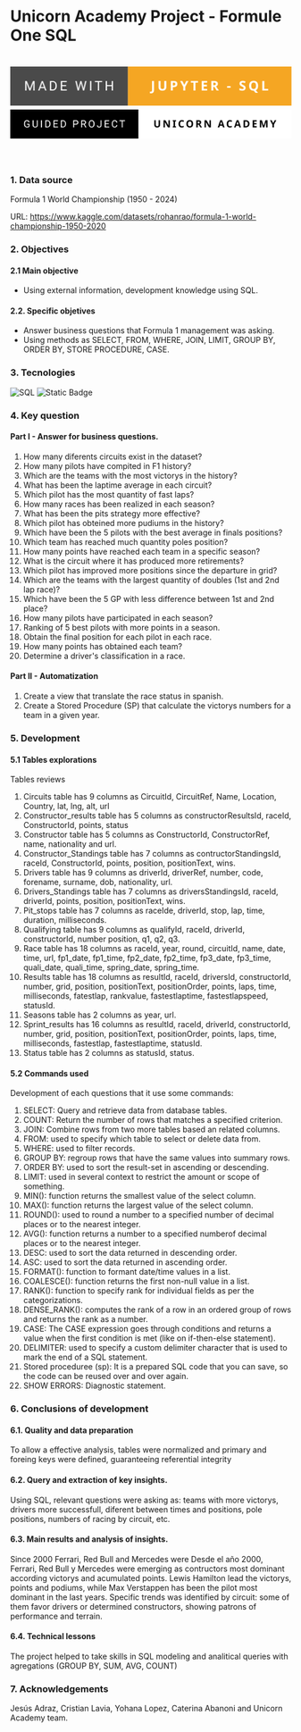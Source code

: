 
<h1> Unicorn Academy Project - Formule One SQL <h1>
 <img src="https://raw.githubusercontent.com/HannerRoag/Project_Unicorn_Python/refs/heads/main/svg/made-with-jupyter---sql.svg" alt="Made with Jupyter">
 <img src="https://raw.githubusercontent.com/HannerRoag/Project_Unicorn_Python/refs/heads/main/svg/guided-project-unicorn-academy.svg" alt="Guided Project"> <br/>
<br/>
<h3>1. Data source</h3> 
 Formula 1 World Championship (1950 - 2024) 
 
 URL: https://www.kaggle.com/datasets/rohanrao/formula-1-world-championship-1950-2020
 
### 2. Objectives
#### 2.1 Main objective
- Using external information, development knowledge using SQL.
#### 2.2. Specific objetives 
- Answer business questions that Formula 1 management was asking.
- Using methods as SELECT, FROM, WHERE, JOIN, LIMIT, GROUP BY, ORDER BY, STORE PROCEDURE, CASE.

### 3. Tecnologies
![SQL](https://img.shields.io/badge/SQL-MySQL-blue?logo=mysql&logoColor=white)
![Static Badge](https://img.shields.io/badge/Jupyter-Python?style=flat&logo=python&logoColor=%233776AB&label=Python&labelColor=white&color=%23F37626)




### 4. Key question
#### Part I - Answer for business questions.
1. How many diferents circuits exist in the dataset?
2. How many pilots have compited in F1 history?
3. Which are the teams with the most victorys in the history?
4. What has been the laptime average in each circuit?
5. Which pilot has the most quantity of fast laps?
6. How many races has been realized in each season?
7. What has been the pits strategy more effective?
8. Which pilot has obteined more pudiums in the history?
9. Which have been the 5 pilots with the best average in finals positions?
10. Which team has reached much quantity poles position?
11. How many points have reached each team in a specific season?
12. What is the circuit where it has produced more retirements?
13. Which pilot has improved more positions since the departure in grid?
14. Which are the teams with the largest quantity of doubles (1st and 2nd lap race)?
15. Which have been the 5 GP with less difference between 1st and 2nd place?
16. How many pilots have participated in each season?
17. Ranking of 5 best pilots with more points in a season.
18. Obtain the final position for each pilot in each race.
19. How many points has obtained each team?
20. Determine a driver's classification in a race.
#### Part II - Automatization
1. Create a view that translate the race status in spanish.
2. Create a Stored Procedure (SP) that calculate the victorys numbers for a team in a given year.


### 5. Development
#### 5.1 Tables explorations
Tables reviews
1. Circuits table has 9 columns as CircuitId, CircuitRef, Name, Location, Country, lat, lng, alt, url
2. Constructor_results table has 5 columns as constructorResultsId, raceId, ConstructorId, points, status
3. Constructor table has 5 columns as ConstructorId, ConstructorRef, name, nationality and url.
4. Constructor_Standings table has 7 columns as contructorStandingsId, raceId, ConstructorId, points, position, positionText, wins.
5. Drivers table has 9 columns as driverId, driverRef, number, code, forename, surname, dob, nationality, url.
6. Drivers_Standings table has 7 columns as driversStandingsId, raceId, driverId, points, position, positionText, wins.
7. Pit_stops table has 7 columns as raceIde, driverId, stop, lap, time, duration, milliseconds.
8. Qualifying table has 9 columns as qualifyId, raceId, driverId, constructorId, number position, q1, q2, q3.
9. Race table has 18 columns as raceId, year, round, circuitId, name, date, time, url, fp1_date, fp1_time, fp2_date, fp2_time, fp3_date, fp3_time, quali_date, quali_time, spring_date, spring_time.
10. Results table has 18 columns as resultId, raceId, driversId, constructorId, number, grid, position, positionText, positionOrder, points, laps, time, milliseconds, fatestlap, rankvalue, fastestlaptime, fastestlapspeed, statusId.
11. Seasons table has 2 columns as year, url.
12. Sprint_results has 16 columns as resultId, raceId, driverId, constructorId, number, grid, position, positionText, positionOrder, points, laps, time, milliseconds, fastestlap, fastestlaptime, statusId.
13. Status table has 2 columns as statusId, status.

#### 5.2 Commands used
Development of each questions that it use some commands:
1. SELECT: Query and retrieve data from database tables.
2. COUNT: Return the number of rows that matches a specified criterion.
3. JOIN: Combine rows from two more tables based an related columns.
4. FROM: used to specify which table to select or delete data from.
5. WHERE: used to filter records.
6. GROUP BY: regroup rows that have the same values into summary rows.
7. ORDER BY: used to sort the result-set in ascending or descending.
8. LIMIT: used in several context to restrict the amount or scope of something.
9. MIN(): function returns the smallest value of the select column.
10. MAX(): function returns the largest value of the select column.
11. ROUND(): used to round a number to a specified number of decimal places or to the nearest integer.
12. AVG(): function returns a number to a specified numberof decimal places or to the nearest integer.
13. DESC: used to sort the data returned in descending order.
14. ASC: used to sort the data returned in ascending order.
15. FORMAT(): function to formant date/time values in a list.
16. COALESCE(): function returns the first non-null value in a list.
17. RANK(): function to specify rank for individual fields as per the categorizations.
18. DENSE_RANK(): computes the rank of a row in an ordered group of rows and returns the rank as a number.
19. CASE: The CASE expression goes through conditions and returns a value when the first condition is met (like on if-then-else statement).
20. DELIMITER: used to specify a custom delimiter character that is used to mark the end of a SQL statement.
21. Stored proceduree (sp): It is a prepared SQL code that you can save, so the code can be reused over and over again.
22. SHOW ERRORS: Diagnostic statement.
    

### 6. Conclusions of development
#### 6.1. Quality and data preparation
To allow a effective analysis, tables were normalized and primary and foreing keys were defined, guaranteeing referential integrity
#### 6.2. Query and extraction of key insights.
Using SQL, relevant questions were asking as: teams with more victorys, drivers more successfull, diferent between times and positions, pole positions, numbers of racing by circuit, etc. 
#### 6.3. Main results and analysis of insights.
Since 2000 Ferrari, Red Bull and Mercedes were Desde el año 2000, Ferrari, Red Bull y Mercedes were emerging as contructors most dominant according victorys and acumulated points.
Lewis Hamilton lead the victorys, points and podiums, while Max Verstappen has been the pilot most dominant in the last years.
Specific trends was identified by circuit: some of them favor drivers or determined constructors, showing patrons of performance and terrain.
#### 6.4. Technical lessons
The project helped to take skills in SQL modeling and analitical queries with agregations (GROUP BY, SUM, AVG, COUNT) 


### 7. Acknowledgements
Jesús Adraz, Cristian Lavia, Yohana Lopez, Caterina Abanoni and Unicorn Academy team.
